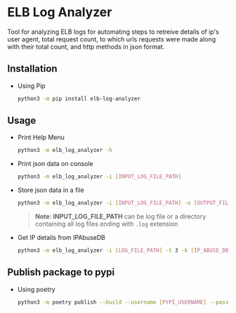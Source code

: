 # ELB Log Analyzer

Tool for analyzing ELB logs for automating steps to retreive details of ip's user agent, total request count, to which urls requests were made along with their total count, and http methods in json format.

## Installation

- Using Pip

    ```bash
    python3 -m pip install elb-log-analyzer
    ```

## Usage

- Print Help Menu

    ```bash
    python3 -m elb_log_analyzer -h
    ```

- Print json data on console

    ```bash
    python3 -m elb_log_analyzer -i [INPUT_LOG_FILE_PATH]
    ```

- Store json data in a file

    ```bash
    python3 -m elb_log_analyzer -i [INPUT_LOG_FILE_PATH] -o [OUTPUT_FILE_PATH]
    ```

    > **Note**: **INPUT_LOG_FILE_PATH** can be log file or a directory containing all log files ending with `.log` extension

- Get IP details from IPAbuseDB

    ```bash
    python3 -m elb_log_analyzer -i [LOG_FILE_PATH] -t 3 -k [IP_ABUSE_DB_API_KEY] -o analyzed-data.json
    ```

## Publish package to pypi

- Using poetry

    ```bash
    python3 -m poetry publish --build --username [PYPI_USERNAME] --password [PYPI_PASSWORD]
    ```
